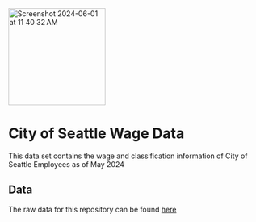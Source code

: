 
<img width="192" alt="Screenshot 2024-06-01 at 11 40 32 AM" src="https://github.com/donmarcolaureano/seattle_wage_data/assets/140132043/1b9a02b0-ef2d-4d07-a4c6-1cf6f3a96ed4">

# City of Seattle Wage Data

This data set contains the wage and classification information of City of Seattle Employees as of May 2024

## Data
The raw data for this repository can be found <a href="https://data.seattle.gov/City-Business/City-of-Seattle-Wage-Data/2khk-5ukd/about_data">here</a>

